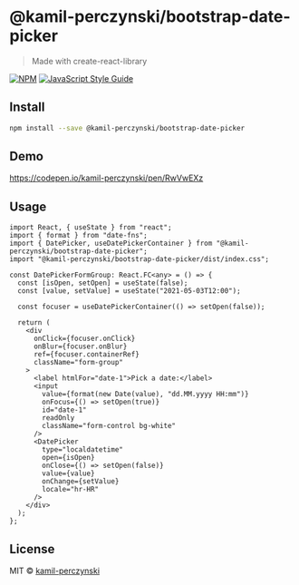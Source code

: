 # @kamil-perczynski/bootstrap-date-picker

> Made with create-react-library

[![NPM](https://img.shields.io/npm/v/@kamil-perczynski/bootstrap-date-picker.svg)](https://www.npmjs.com/package/@kamil-perczynski/bootstrap-date-picker) [![JavaScript Style Guide](https://img.shields.io/badge/code_style-standard-brightgreen.svg)](https://standardjs.com)

## Install

```bash
npm install --save @kamil-perczynski/bootstrap-date-picker
```

## Demo

https://codepen.io/kamil-perczynski/pen/RwVwEXz

## Usage

```tsx
import React, { useState } from "react";
import { format } from "date-fns";
import { DatePicker, useDatePickerContainer } from "@kamil-perczynski/bootstrap-date-picker";
import "@kamil-perczynski/bootstrap-date-picker/dist/index.css";

const DatePickerFormGroup: React.FC<any> = () => {
  const [isOpen, setOpen] = useState(false);
  const [value, setValue] = useState("2021-05-03T12:00");

  const focuser = useDatePickerContainer(() => setOpen(false));

  return (
    <div
      onClick={focuser.onClick}
      onBlur={focuser.onBlur}
      ref={focuser.containerRef}
      className="form-group"
    >
      <label htmlFor="date-1">Pick a date:</label>
      <input
        value={format(new Date(value), "dd.MM.yyyy HH:mm")}
        onFocus={() => setOpen(true)}
        id="date-1"
        readOnly
        className="form-control bg-white"
      />
      <DatePicker
        type="localdatetime"
        open={isOpen}
        onClose={() => setOpen(false)}
        value={value}
        onChange={setValue}
        locale="hr-HR"
      />
    </div>
  );
};
```

## License

MIT © [kamil-perczynski](https://github.com/kamil-perczynski)
